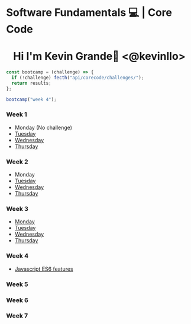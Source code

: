 # Software Fundamentals 💻 | Core Code

# <center>Hi I'm Kevin Grande🚀 <@kevinllo>

</center>

```js
const bootcamp = (challenge) => {
  if (!challenge) fecth("api/corecode/challenges/");
  return results;
};

bootcamp("week 4");
```

### Week 1

- Monday (No challenge)
- [Tuesday](/src/challenges/week01/tuesday/Readme.md)
- [Wednesday](/src/challenges/week01/wednesday/Readme.md)
- [Thursday](/src/challenges/week01/thursday/Readme.md)

### Week 2

- Monday
- [Tuesday](/src/challenges/week02/tuesday)
- [Wednesday](/src/challenges/week02/wednesday)
- [Thursday](/src/challenges/week02/thursday)

### Week 3

- [Monday](/src/challenges/week03/monday)
- [Tuesday](/src/challenges/week03/tuesday)
- [Wednesday](/src/challenges/week03/wednesday)
- [Thursday](/src/challenges/week03/thursday)

### Week 4

- [Javascript ES6 features](./src/challenges/week04/Readme.md)

### Week 5

### Week 6


### Week 7
